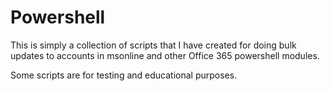 # Powershell

This is simply a collection of scripts that I have created for doing bulk updates to accounts in msonline and other Office 365 powershell modules.

Some scripts are for testing and educational purposes.
